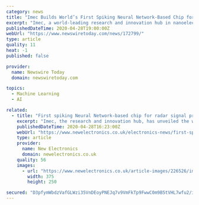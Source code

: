 ```yaml
---
category: news
title: "Imec Builds World’s First Spiking Neural Network-Based Chip for Radar Signal Processing"
excerpt: "Imec, a world-leading research and innovation hub in nanoelectronics and digital technologies, today presents the world’s first chip that processes radar signals using a spiking recurrent neural network."
publishedDateTime: 2020-04-28T19:00:00Z
webUrl: "https://www.newswiretoday.com/news/172799/"
type: article
quality: 11
heat: -1
published: false

provider:
  name: Newswire Today
  domain: newswiretoday.com

topics:
  - Machine Learning
  - AI

related:
  - title: "First spiking Neural Network-based chip for radar signal processing"
    excerpt: "Imec, the research and innovation hub, has unveiled the world’s first chip that processes radar signals using a spiking recurrent neural network. By mimicking the way groups of"
    publishedDateTime: 2020-04-28T16:23:00Z
    webUrl: "https://www.newelectronics.co.uk/electronics-news/first-spiking-neural-network-based-chip-for-radar-signal-processing/226526/"
    type: article
    provider:
      name: New Electronics
      domain: newelectronics.co.uk
    quality: 56
    images:
      - url: "https://www.newelectronics.co.uk/article-images/226526/imec.jpg?width=375&height=250&scale=canvas"
        width: 375
        height: 250

secured: "D3pfymWbdzVafGLWzi35VnDEoyPNEJq7v9VmFkTp9FwwC0m9B5tVHL7wfu2/iP3yGIJ8YOYnlmMoY4HO2I2+9CBc4fQDsQ+wRUNWMZZyjClp1Tt/uGBiPFoHR0HY5wy6bHHWueXLFuAgmBz5KESfyqiH1FXeDWR3xAe/TFArfopn1ebIvqwWZ2JQkWrIMADl88e1anzUy+ELrUbg8ChOWdI8NzjMFRQWuC8CHvTR+slFq0RB+yvcU8yDVUD4BzIG5yv413siSIm+UjLuWPAL4iUtrb/KF81YbgRlJxFR0N9q6nkGjt6kvTtmwoVB4ztWblroeu0JptXjBlr/FG79qPel02IHk6/tnRlgv0z0ME9So+jms39IzRrBwA/HUne14/J/TDx41OSHzfXytoXO+4sEXw8R5qYHqIm9j3a453SSybaIqDRhsPqHtszE5XAAbikE3g3WCsAtUcUev5tYQn2bzEJwIoHKSrKKHwvVOqE=;C/FfEeGnSVJoKSh5zfX+2g=="
---
```


